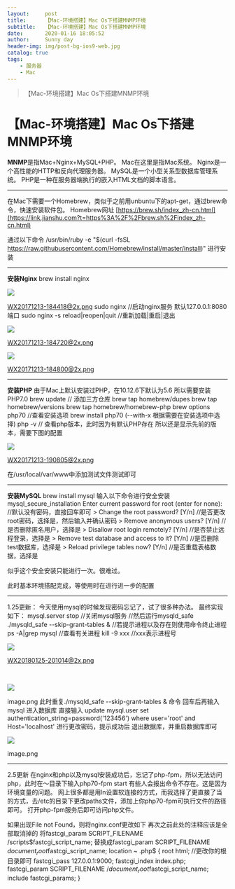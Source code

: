 ```yaml
---
layout:     post
title:      【Mac-环境搭建】Mac Os下搭建MNMP环境
subtitle:   【Mac-环境搭建】Mac Os下搭建MNMP环境
date:       2020-01-16 18:05:52
author:     Sunny day
header-img: img/post-bg-ios9-web.jpg
catalog: true
tags:
    - 服务器
    - Mac
---
```


>【Mac-环境搭建】Mac Os下搭建MNMP环境

# 【Mac-环境搭建】Mac Os下搭建MNMP环境


**MNMP**是指Mac+Nginx+MySQL+PHP。
Mac在这里是指Mac系统。
Nginx是一个高性能的HTTP和反向代理服务器。
MySQL是一个小型关系型数据库管理系统。
PHP是一种在服务器端执行的嵌入HTML文档的脚本语言。

----

在Mac下需要一个Homebrew，类似于之前用unbuntu下的apt-get，通过brew命令，快速安装软件包。
Homebrew网址
[https://brew.sh/index_zh-cn.html](https://link.jianshu.com?t=https%3A%2F%2Fbrew.sh%2Findex_zh-cn.html)
 
通过以下命令 /usr/bin/ruby -e "$(curl -fsSL https://raw.githubusercontent.com/Homebrew/install/master/install)" 进行安装

----

**安装Nginx**
brew install nginx

![](https://imgconvert.csdnimg.cn/aHR0cHM6Ly91cGxvYWQtaW1hZ2VzLmppYW5zaHUuaW8vdXBsb2FkX2ltYWdlcy8yMDY0NDA0LTdkYjQ0MzYyM2ZlN2M1NjcucG5nP2ltYWdlTW9ncjIvYXV0by1vcmllbnQvc3RyaXB8aW1hZ2VWaWV3Mi8yL3cvMTIwMC9mb3JtYXQvd2VicA?x-oss-process=image/format,png)

WX20171213-184418@2x.png
sudo nginx //启动nginx服务 默认127.0.0.1:8080端口 sudo nginx -s reload|reopen|quit //重新加载|重启|退出

![](https://imgconvert.csdnimg.cn/aHR0cHM6Ly91cGxvYWQtaW1hZ2VzLmppYW5zaHUuaW8vdXBsb2FkX2ltYWdlcy8yMDY0NDA0LTFkZmMwNzJmYTQ4NTExMDkucG5nP2ltYWdlTW9ncjIvYXV0by1vcmllbnQvc3RyaXB8aW1hZ2VWaWV3Mi8yL3cvMTIwMC9mb3JtYXQvd2VicA?x-oss-process=image/format,png)

WX20171213-184720@2x.png

![](https://imgconvert.csdnimg.cn/aHR0cHM6Ly91cGxvYWQtaW1hZ2VzLmppYW5zaHUuaW8vdXBsb2FkX2ltYWdlcy8yMDY0NDA0LWIwYmM5NGUzOTFkZGFlOGYucG5nP2ltYWdlTW9ncjIvYXV0by1vcmllbnQvc3RyaXB8aW1hZ2VWaWV3Mi8yL3cvMTIwMC9mb3JtYXQvd2VicA?x-oss-process=image/format,png)

WX20171213-184800@2x.png

----

**安装PHP**
由于Mac上默认安装过PHP，在10.12.6下默认为5.6
所以需要安装PHP7.0
brew update // 添加三方仓库 brew tap homebrew/dupes brew tap homebrew/versions brew tap homebrew/homebrew-php brew options php70 //查看安装选项 brew install php70 (--with-x 根据需要在安装选项中选择) php -v // 查看php版本，此时因为有默认PHP存在 所以还是显示先前的版本，需要下图的配置

![](https://imgconvert.csdnimg.cn/aHR0cHM6Ly91cGxvYWQtaW1hZ2VzLmppYW5zaHUuaW8vdXBsb2FkX2ltYWdlcy8yMDY0NDA0LWJmMDVhY2YzZWE4MGQyMWEucG5nP2ltYWdlTW9ncjIvYXV0by1vcmllbnQvc3RyaXB8aW1hZ2VWaWV3Mi8yL3cvMTIwMC9mb3JtYXQvd2VicA?x-oss-process=image/format,png)

WX20171213-190805@2x.png

在/usr/local/var/www中添加测试文件测试即可

----

**安装MySQL**
brew install mysql 输入以下命令进行安全安装 mysql_secure_installation Enter current password for root (enter for none): //默认没有密码，直接回车即可 > Change the root password? [Y/n] //是否更改root密码，选择是，然后输入并确认密码 > Remove anonymous users? [Y/n] //是否删除匿名用户，选择是 > Disallow root login remotely? [Y/n] //是否禁止远程登录，选择是 > Remove test database and access to it? [Y/n] //是否删除test数据库，选择是 > Reload privilege tables now? [Y/n] //是否重载表格数据，选择是

似乎这个安全安装只能进行一次。很难过。

此时基本环境搭配完成，等使用时在进行进一步的配置

----

1.25更新：
今天使用mysql的时候发现密码忘记了，试了很多种办法。
最终实现如下：
mysql.server stop //关闭mysql服务 //然后运行mysqld_safe ./mysqld_safe --skip-grant-tables & //若提示进程以及存在则使用命令终止进程 ps -A|grep mysql //查看有关进程 kill -9 xxx //xxx表示进程号

![](https://imgconvert.csdnimg.cn/aHR0cHM6Ly91cGxvYWQtaW1hZ2VzLmppYW5zaHUuaW8vdXBsb2FkX2ltYWdlcy8yMDY0NDA0LTNhNzkwMzZkZjY3ZGJjMWYucG5nP2ltYWdlTW9ncjIvYXV0by1vcmllbnQvc3RyaXB8aW1hZ2VWaWV3Mi8yL3cvMTIwMC9mb3JtYXQvd2VicA?x-oss-process=image/format,png)

WX20180125-201014@2x.png

 

![](https://imgconvert.csdnimg.cn/aHR0cHM6Ly91cGxvYWQtaW1hZ2VzLmppYW5zaHUuaW8vdXBsb2FkX2ltYWdlcy8yMDY0NDA0LTBkOWFlN2ZkMWJiZDllMWYucG5nP2ltYWdlTW9ncjIvYXV0by1vcmllbnQvc3RyaXB8aW1hZ2VWaWV3Mi8yL3cvMTIwMC9mb3JtYXQvd2VicA?x-oss-process=image/format,png)

image.png
此时重复./mysqld_safe --skip-grant-tables & 命令 回车后再输入mysql 进入数据库 直接输入 update mysql.user set authentication_string=password('123456') where user='root' and Host='localhost' 进行更改密码，提示成功后 退出数据库，并重启数据库即可

![](https://imgconvert.csdnimg.cn/aHR0cHM6Ly91cGxvYWQtaW1hZ2VzLmppYW5zaHUuaW8vdXBsb2FkX2ltYWdlcy8yMDY0NDA0LTgxMmJlYmUwYzgzZmNhNWYucG5nP2ltYWdlTW9ncjIvYXV0by1vcmllbnQvc3RyaXB8aW1hZ2VWaWV3Mi8yL3cvMTIwMC9mb3JtYXQvd2VicA?x-oss-process=image/format,png)

image.png

----

2.5更新
在nginx和php以及mysql安装成功后，忘记了php-fpm，所以无法访问php，此时在～目录下输入php70-fpm start
有些人会报出命令不存在。这是因为环境变量的问题。
网上很多都是用ln设置软连接的方式，而我选择了更直接了当的方式，去/etc的目录下更改paths文件，添加上你php70-fpm可执行文件的路径即可。
打开php-fpm服务后即可访问php文件。

如果出现File not Found，则将nginx.conf更改如下
再次之前此处的注释应该是全部取消掉的 将fastcgi_param SCRIPT_FILENAME /scripts$fastcgi_script_name; 替换成fastcgi_param SCRIPT_FILENAME $document_root$fastcgi_script_name; location ~ \.php$ { root html; //更改你的根目录即可 fastcgi_pass 127.0.0.1:9000; fastcgi_index index.php; fastcgi_param SCRIPT_FILENAME /$document_root$fastcgi_script_name; include fastcgi_params; }

 


